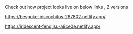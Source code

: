 Check out how project looks live on below links , 2 versions

https://bespoke-biscochitos-287802.netlify.app/

https://iridescent-fenglisu-a9ce0e.netlify.app/
